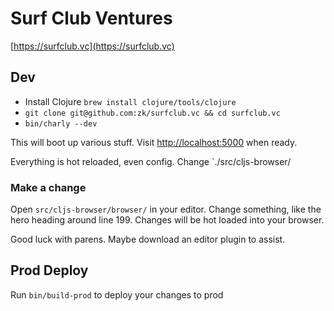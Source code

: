 # Surf Club Ventures

[https://surfclub.vc](https://surfclub.vc)

## Dev

* Install Clojure `brew install clojure/tools/clojure`
* `git clone git@github.com:zk/surfclub.vc && cd surfclub.vc`
* `bin/charly --dev`

This will boot up various stuff. Visit [http://localhost:5000](http://localhost:5000) when ready.

Everything is hot reloaded, even config. Change `./src/cljs-browser/

### Make a change

Open `src/cljs-browser/browser/` in your editor. Change something, like the hero heading around line 199. Changes will be hot loaded into your browser.

Good luck with parens. Maybe download an editor plugin to assist.


## Prod Deploy

Run `bin/build-prod` to deploy your changes to prod

